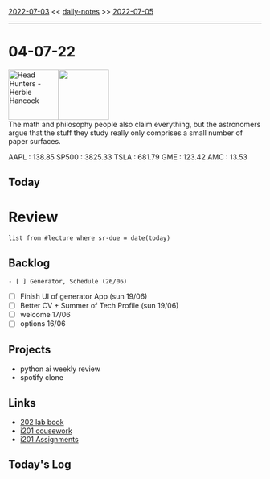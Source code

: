 [2022-07-03](daily_notes/2022-07-03) << [daily-notes](notes/daily-notes.md) >> [2022-07-05](daily_notes/2022-07-05)

---
# 04-07-22
<a href='spotify:album:5fmIolILp5NAtNYiRPjhzA'><img src='https://i.scdn.co/image/ab67616d0000b2736b75d57d2d070c0c4afb3f9a' alt='Head Hunters - Herbie Hancock' height=100></a><img src='https://imgs.xkcd.com/comics/the_universe_by_scientific_field.png' height=100>
<br>The math and philosophy people also claim everything, but the astronomers argue that the stuff they study really only comprises a small number of paper surfaces.

AAPL : 138.85 
SP500 : 3825.33 
TSLA : 681.79
GME : 123.42
AMC : 13.53

## Today




# Review
```dataview
list from #lecture where sr-due = date(today)
```

## Backlog
	- [ ] Generator, Schedule (26/06)
- [ ] Finish UI of generator App (sun 19/06)
- [ ] Better CV + Summer of Tech Profile (sun 19/06)
- [ ] welcome 17/06
- [ ] options 16/06

## Projects
- python ai weekly review
- spotify clone

## Links
- [202 lab book](C:\Users\Jet%20Hughes\Documents\Personal\COSC202LabBook-2.pdf)
- [i201 cousework](https://isgb.otago.ac.nz/infosci/INFO201/labs_release/raw/master/output/info201_labs.html#)
- [i201 Assignments](https://isgb.otago.ac.nz/info201/shared/assignments_release/raw/master/output/info201_assignments.html)

## Today's Log